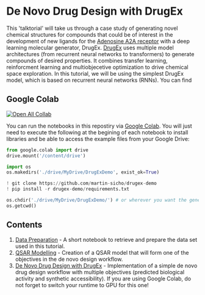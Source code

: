 # De Novo Drug Design with DrugEx

This 'talktorial' will take us through a case study of generating novel chemical structures for compounds that could be of interest in the development of new ligands for the [Adenosine A2A receptor](https://www.uniprot.org/uniprotkb/P29274/entry) with a deep learning molecular generator, DrugEx. [DrugEx](https://github.com/CDDLeiden/DrugEx) uses multiple model architectures (from recurrent neural networks to transformers) to generate compounds of desired properties. It combines transfer learning, reinforcment learning and multiobjecetive optimization to drive chemical space exploration. In this tutorial, we will be using the simplest DrugEx model, which is based on recurrent neural networks (RNNs). You can find

## Google Colab

[![Open All Collab](https://colab.research.google.com/assets/colab-badge.svg)](https://githubtocolab.com/martin-sicho/drugex-demo)

You can run the notebooks in this repostiry via [Google Colab](https://colab.research.google.com/). You will just need to execute the following at the begining of each notebook to install libraries and be able to access the example files from your Google Drive:

```python
from google.colab import drive
drive.mount('/content/drive')

import os
os.makedirs('./drive/MyDrive/DrugExDemo', exist_ok=True)

! git clone https://github.com/martin-sicho/drugex-demo
! pip install -r drugex-demo/requirements.txt

os.chdir('./drive/MyDrive/DrugExDemo/') # or wherever you want the generated files to live on your GoogleDrive
os.getcwd()
```

## Contents

1. [Data Preparation](data_prep.ipynb) - A short notebook to retrieve and prepare the data set used in this tutorial.
2. [QSAR Modelling](qsar.ipynb) - Creation of a QSAR model that will form one of the objectives in the de novo design workflow.
3. [De Novo Drug Design with DrugEx](de_novo.ipynb) - Implementation of a simple de novo drug design workflow with multiple objectives (predicted biological activity and synthetic accessibility). If you are using Google Colab, do not forget to switch your runtime to GPU for this one!
